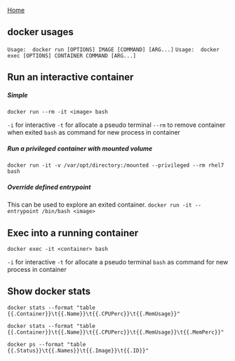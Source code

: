 [Home](/)

## docker usages
```Usage:  docker run [OPTIONS] IMAGE [COMMAND] [ARG...]```
```Usage:  docker exec [OPTIONS] CONTAINER COMMAND [ARG...]```

## Run an interactive container

##### Simple
```docker run --rm -it <image> bash```

```-i``` for interactive 
```-t``` for allocate a pseudo terminal
```--rm``` to remove container when exited 
```bash``` as command for new process in container 

##### Run a privileged container with mounted volume
```docker run -it -v /var/opt/directory:/mounted --privileged --rm rhel7 bash```

##### Override defined entrypoint
This can be used to explore an exited container.
```docker run -it --entrypoint /bin/bash <image>```

## Exec into a running container
```docker exec -it <container> bash```

```-i``` for interactive 
```-t``` for allocate a pseudo terminal 
```bash``` as command for new process in container  


## Show docker stats
```docker stats --format "table {{.Container}}\t{{.Name}}\t{{.CPUPerc}}\t{{.MemUsage}}"```

```docker stats --format "table {{.Container}}\t{{.Name}}\t{{.CPUPerc}}\t{{.MemUsage}}\t{{.MemPerc}}"```

```docker ps --format "table {{.Status}}\t{{.Names}}\t{{.Image}}\t{{.ID}}"```

